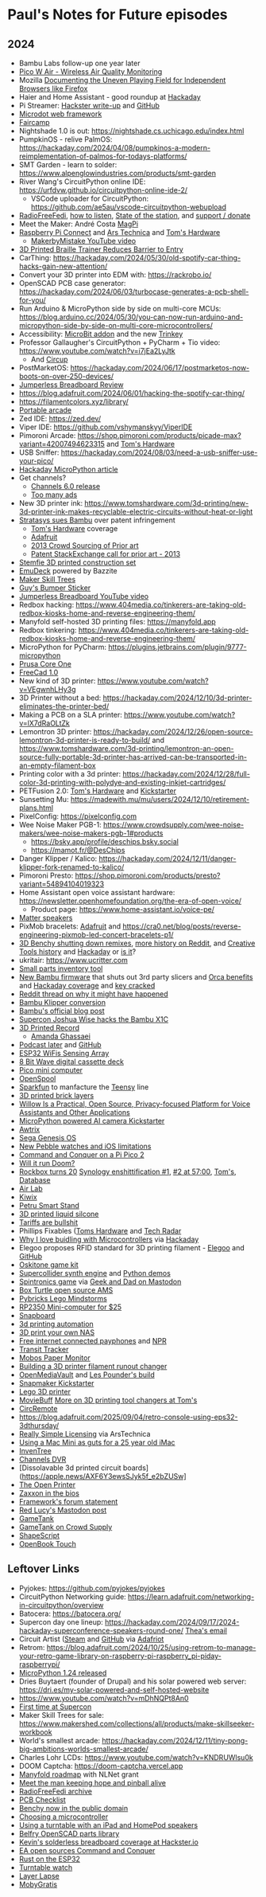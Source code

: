 # Paul's Notes for Future episodes

## 2024

* Bambu Labs follow-up one year later
* [Pico W Air - Wireless Air Quality Monitoring](https://www.tindie.com/products/dphacks/pico-w-air-wireless-air-quality-monitoring/)
* Mozilla [Documenting the Uneven Playing Field for Independent Browsers like Firefox](https://blog.mozilla.org/netpolicy/2024/01/19/platform-tilt/)
* Haier and Home Assistant - good roundup at [Hackaday](https://hackaday.com/2024/01/22/haier-europe-eases-off-on-legal-threat-and-seeks-dialogue/)
* Pi Streamer: [Hackster write-up](https://www.hackster.io/alan-boris/audiophile-pi-music-streamer-in-old-tuner-c96c8b) and [GitHub](https://github.com/alanb128/audio-streaming-box/tree/main)
* [Microdot web framework](https://blog.miguelgrinberg.com/post/microdot-yet-another-python-web-framework)
* [Faircamp](https://simonrepp.com/faircamp/)
* Nightshade 1.0 is out:  https://nightshade.cs.uchicago.edu/index.html
* PumpkinOS - relive PalmOS: https://hackaday.com/2024/04/08/pumpkinos-a-modern-reimplementation-of-palmos-for-todays-platforms/
* SMT Garden - learn to solder: https://www.alpenglowindustries.com/products/smt-garden
* River Wang's CircuitPython online IDE: https://urfdvw.github.io/circuitpython-online-ide-2/
  * VSCode uploader for CircuitPython:  https://github.com/ae5au/vscode-circuitpython-webupload
* [RadioFreeFedi](https://radiofreefedi.net), [how to listen](https://blog.radiofreefedi.net/how-to-listen), [State of the station](https://blog.radiofreefedi.net/state-of-the-station-may-2024), and [support / donate](https://radiofreefedi.net/#donate)
* Meet the Maker: André Costa [MagPi](https://magpi.raspberrypi.com/articles/meet-andre-costa-the-brains-behind-rpilocator)
* [Raspberry Pi Connect](https://www.raspberrypi.com/news/raspberry-pi-connect/) and [Ars Technica](https://arstechnica.com/gadgets/2024/05/raspberry-pis-get-a-built-in-remote-access-tool-raspberry-pi-connect/) and [Tom's Hardware](https://www.tomshardware.com/raspberry-pi/raspberry-pi-connect-launches-remote-controls-your-pi-via-web-browser)
  * [MakerbyMistake YouTube video](https://www.youtube.com/watch?v=z2BDA3mPZVU)
* [3D Printed Braille Trainer Reduces Barrier to Entry](https://hackaday.com/2024/05/20/3d-printed-braille-trainer-reduces-barrier-to-entry/)
* CarThing: https://hackaday.com/2024/05/30/old-spotify-car-thing-hacks-gain-new-attention/
* Convert your 3D printer into EDM with: https://rackrobo.io/
* OpenSCAD PCB case generator:  https://hackaday.com/2024/06/03/turbocase-generates-a-pcb-shell-for-you/
* Run Arduino & MicroPython side by side on multi-core MCUs: https://blog.arduino.cc/2024/05/30/you-can-now-run-arduino-and-micropython-side-by-side-on-multi-core-microcontrollers/
* Accessibility: [MicroBit addon](https://johnvidler.co.uk/blog/the-accessbit-an-accessibility-addon-for-the-microbit/) and the new [Trinkey](https://www.adafruit.com/product/5954)
* Professor Gallaugher's CircuitPython + PyCharm + Tio video: https://www.youtube.com/watch?v=i7jEa2LyJtk
  * And [Circup](https://www.youtube.com/watch?v=R9AArkVi3eE)
* PostMarketOS: https://hackaday.com/2024/06/17/postmarketos-now-boots-on-over-250-devices/
* [Jumperless Breadboard Review](https://www.hackster.io/news/prototyping-magic-hands-on-with-the-wire-free-jumperless-breadboard-8e71040c4b65)
* https://blog.adafruit.com/2024/06/01/hacking-the-spotify-car-thing/
* https://filamentcolors.xyz/library/
* [Portable arcade](https://hackaday.com/2024/06/27/portable-full-size-arcade-cabinets/)
* Zed IDE: https://zed.dev/
* Viper IDE: https://github.com/vshymanskyy/ViperIDE
* Pimoroni Arcade: https://shop.pimoroni.com/products/picade-max?variant=42007494623315 and [Tom's Hardware](https://www.tomshardware.com/raspberry-pi/raspberry-pi-powered-picade-max-brings-two-player-retro-gaming-to-pimoronis-picade-family)
* USB Sniffer:  https://hackaday.com/2024/08/03/need-a-usb-sniffer-use-your-pico/
* [Hackaday MicroPython article](https://hackaday.com/2024/08/05/embedded-python-micropython-toolkits/)
* Get channels?
    * [Channels 6.0 release](https://getchannels.com/2024/08/11/channels-6/)
    * [Too many ads](https://arstechnica.com/gadgets/2024/08/tv-industrys-ads-tracking-obsession-is-turning-your-living-room-into-a-store/?utm_brand=arstechnica&utm_social-type=owned)
* New 3D printer ink:  https://www.tomshardware.com/3d-printing/new-3d-printer-ink-makes-recyclable-electric-circuits-without-heat-or-light
* [Stratasys sues Bambu](https://arstechnica.com/gadgets/2024/08/stratasys-sues-bambu-lab-over-patents-used-widely-by-consumer-3d-printers/) over patent infringement
    * [Tom's Hardware](https://www.tomshardware.com/3d-printing/weve-always-respected-intellectual-property-bambu-lab-responds-to-3d-printer-patent-lawsuit) coverage
    * [Adafruit](https://blog.adafruit.com/2024/08/13/is-stratasys-a-3d-printing-patent-troll-stratasys-v-bambu-lab/)
    * [2013 Crowd Sourcing of Prior art](https://www.finnegan.com/en/insights/articles/crowdsourcing-prior-art-to-defeat-3d-printing-patent.html)
    * [Patent StackExchange call for prior art - 2013](https://patents.stackexchange.com/questions/3493/call-for-prior-art-3d-printing-application-additive-manufacturing-system-and-m)
* [Stemfie 3D printed construction set](https://hackaday.com/2024/08/13/stemfie-the-3d-printable-construction-set/)
* [EmuDeck](https://arstechnica.com/gaming/2024/08/emudeck-machines-pack-popular-emulation-suite-in-linux-powered-plug-and-play-pc/) powered by Bazzite
* [Maker Skill Trees](https://blog.adafruit.com/2024/08/29/the-maker-skill-trees-project-2/)
* [Guy's Bumper Sticker](https://www.youtube.com/watch?v=mWRPRW6pHIY)
* [Jumperless Breadboard YouTube video](https://www.youtube.com/watch?v=fJTE7R_CV8w)
* Redbox hacking: https://www.404media.co/tinkerers-are-taking-old-redbox-kiosks-home-and-reverse-engineering-them/
* Manyfold self-hosted 3D printing files:  https://manyfold.app
* Redbox tinkering:  https://www.404media.co/tinkerers-are-taking-old-redbox-kiosks-home-and-reverse-engineering-them/
* MicroPython for PyCharm: https://plugins.jetbrains.com/plugin/9777-micropython
* [Prusa Core One](https://blog.prusa3d.com/introducing-prusa-core-one-fully-enclosed-corexy-3d-printer-with-active-temperature-control_105477/)
* [FreeCad 1.0](https://blog.freecad.org/2024/11/19/freecad-version-1-0-released/)
* New kind of 3D printer:  https://www.youtube.com/watch?v=VEgwnhLHy3g
* 3D Printer without a bed:  https://hackaday.com/2024/12/10/3d-printer-eliminates-the-printer-bed/
* Making a PCB on a SLA printer:  https://www.youtube.com/watch?v=lX7dRaOLtZk
* Lemontron 3D printer: https://hackaday.com/2024/12/26/open-source-lemontron-3d-printer-is-ready-to-build/ and https://www.tomshardware.com/3d-printing/lemontron-an-open-source-fully-portable-3d-printer-has-arrived-can-be-transported-in-an-empty-filament-box
* Printing color with a 3d printer:  https://hackaday.com/2024/12/28/full-color-3d-printing-with-polydye-and-existing-inkjet-cartridges/
* PETFusion 2.0: [Tom's Hardware](https://www.tomshardware.com/3d-printing/all-in-one-machine-recycles-plastic-bottles-into-3d-printer-filament-petfusion-2-0-launches-on-kickstarter) and [Kickstarter](https://www.kickstarter.com/projects/creative3dp/petfusion-20-pet-bottle-to-filament-with-filament-welder)
* Sunsetting Mu:  https://madewith.mu/mu/users/2024/12/10/retirement-plans.html
* PixelConfig: https://pixelconfig.com
* Wee Noise Maker PGB-1:  https://www.crowdsupply.com/wee-noise-makers/wee-noise-makers-pgb-1#products
  * https://bsky.app/profile/deschips.bsky.social
  * https://mamot.fr/@DesChips
* Danger Klipper / Kalico:  https://hackaday.com/2024/12/11/danger-klipper-fork-renamed-to-kalico/
* Pimoroni Presto:  https://shop.pimoroni.com/products/presto?variant=54894104019323
* Home Assistant open voice assistant hardware:  https://newsletter.openhomefoundation.org/the-era-of-open-voice/
  * Product page: https://www.home-assistant.io/voice-pe/
* [Matter speakers](https://www.theverge.com/2025/1/2/24332848/speakers-matter-smart-home-apple-google-amazon-legato)
* PixMob bracelets:  [Adafruit](https://blog.adafruit.com/2025/01/07/reverse-engineering-the-pixmob-concert-light-bands/) and https://cra0.net/blog/posts/reverse-engineering-pixmob-led-concert-bracelets-p1/
* [3D Benchy shutting down remixes](https://www.redditmedia.com/r/BambuLab/comments/1hwqe8e/fyi_3dbenchycom_is_sending_lawyers_to_kill_the_fun/), [more history on Reddit](https://www.reddit.com/r/3Dprinting/comments/1hx2xbp/about_3dbenchy_someone_else_owns_the_rights_now/), and [Creative Tools history](https://www.linkedin.com/posts/danielnoree_a-piece-of-3dprinting-history-just-faded-activity-7282680313879683072-FCET/) and [Hackaday](https://hackaday.com/2025/01/09/3dbenchy-starts-enforcing-its-no-derivatives-license/) or [is it](https://all3dp.com/4/no-3dbenchy-remixes-arent-being-dmcad/)?
* ukritair: https://www.ucritter.com
* [Small parts inventory tool](https://github.com/dunkelstern/inventory)
* [New Bambu firmware](https://blog.bambulab.com/firmware-update-introducing-new-authorization-control-system-2/) that shuts out 3rd party slicers and [Orca benefits](https://www.reddit.com/r/BambuLab/comments/1i3gyn5/tell_me_why_orcaslicer_is_better_than_bambu_studio/) and [Hackaday coverage](https://hackaday.com/2025/01/17/new-bambu-lab-firmware-update-adds-mandatory-authorization-control-system/) and [key cracked](https://hastebin.skyra.pw/pufugimoye.js)
 * [Reddit thread on why it might have happened](https://www.reddit.com/r/3Dprinting/comments/1i4gotq/my_product_is_the_reason_bambu_blocked_the_api/)
 * [Bambu Klipper conversion](https://github.com/ChazLayyd/Bambu-Lab-Klipper-Conversion)
 * [Bambu's official blog post](https://blog.bambulab.com/updates-and-third-party-integration-with-bambu-connect/)
* [Supercon Joshua Wise hacks the Bambu X1C](https://hackaday.com/2025/01/29/supercon-2024-joshua-wise-hacks-the-bambu-x1-carbon/)
* [3D Printed Record](https://www.instructables.com/3D-Printed-Record/)
  * [Amanda Ghassaei](https://amandaghassaei.com/projects/)
* [Podcast later](https://podcastlater.com) and [GitHub](https://github.com/podcast-later/browser-extensions)
* [ESP32 WiFis Sensing Array](https://espargos.net)
* [8 Bit Wave digital cassette deck](https://github.com/tebl/8BIT-Wave)
* [Pico mini computer](https://www.youtube.com/watch?v=rnwPmoWMGqk)
* [OpenSpool](https://github.com/spuder/OpenSpool/tree/main)
* [Sparkfun](https://news.sparkfun.com/13308) to manfacture the [Teensy](https://www.pjrc.com/sparkfun-to-manufacture-teensy/) line
* [3D printed brick layers](https://hackaday.com/2025/03/17/3d-printed-brick-layers-for-everyone/)
* [Willow Is a Practical, Open Source, Privacy-focused Platform for Voice Assistants and Other Applications](https://heywillow.io)
* [MicroPython powered AI camera Kickstarter](https://www.kickstarter.com/projects/openmv/openmv-n6-and-ae3-low-power-python-programmable-ai-cameras)
* [Awtrix](https://blueforcer.github.io/awtrix3/#/)
* [Sega Genesis OS](https://hackaday.com/2025/04/03/a-proper-os-for-the-sega-genesis-megadrive/)
* [New Pebble watches and iOS limitations](https://www.macrumors.com/2025/03/18/pebble-smartwatch-apple-restrictions/)
* [Command and Conquer on a Pi Pico 2](https://hackaday.com/2025/04/06/command-and-conquer-ported-to-the-pi-pico-2/)
* [Will it run Doom?](https://www.tomshardware.com/video-games/this-usd666-box-can-play-doom-limited-run-games-unveils-the-ultimate-collectors-edition-set-for-doom-fans)
* [Rockbox turns 20](https://hackaday.com/2025/04/19/rockbox-4-0-released/)
[Synology enshittification #1](https://arstechnica.com/gadgets/2025/04/synology-confirms-need-for-synology-branded-drives-in-newer-plus-series-nas/), [#2 at 57:00](https://podcasts.apple.com/us/podcast/nose-biting-territory/id617416468?i=1000704611299), [Tom's](https://www.tomshardware.com/pc-components/nas/synology-requires-self-branded-drives-for-some-consumer-nas-systems-drops-full-functionality-and-support-for-third-party-hdds), [Database](https://github.com/007revad/Synology_HDD_db)
* [Air Lab](https://www.crowdsupply.com/networked-artifacts/air-lab)
* [Kiwix](https://kiwix.org/en/kiwix-hotspot/)
* [Petru Smart Stand](https://petrudesign.com/products/smart-now-playing-vinyl-record-stand)
* [3D printed liquid silcone](https://hackaday.com/2025/05/07/liquid-silicone-3d-printing-is-no-joke/)
* [Tariffs are bullshit](https://tariffsarebullshit.com)
* Phillips Fixables ([Toms Hardware](https://www.tomshardware.com/3d-printing/philips-debuts-3d-printable-components-to-repair-products) and [Tech Radar](https://www.techradar.com/computing/artificial-intelligence/finally-you-can-now-3d-print-your-own-parts-to-repair-the-products-you-buy-and-i-genuinely-hope-other-companies-follow-philipss-lead)
* [Why I love buidling with Microcontrollers](https://www.youtube.com/watch?v=-TFsfcIx04Q) via [Hackaday](https://hackaday.com/2025/05/28/a-love-letter-to-embedded-systems-by-v-hunter-adams/)
* Elegoo proposes RFID standard for 3D printing filament - [Elegoo](https://www.elegoo.com/blogs/news/elegoo-rfid-ecosystem-feedback-solicitation) and [GitHub](https://github.com/ELEGOO-3D/ELEGOO-RFID-Tag-Guide)
* [Oskitone game kit](https://www.oskitone.com/product/higher-lower-game-diy-electronics-kit)
* [Supercollider synth engine](https://supercollider.github.io/) and [Python demos](https://github.com/dayunbao/supriya_demos)
* [Spintronics game](https://upperstory.com/en/spintronics/) via [Geek and Dad on Mastodon](https://mastodon.social/@GeekAndDad/114672001899942927)
* [Box Turtle open source AMS](https://hackaday.com/2025/06/24/is-box-turtle-the-open-source-ams-weve-been-waiting-for/)
* [Pybricks Lego Mindstorms](https://pybricks.com/project/saving-lego-mindstorms/)
* [RP2350 Mini-computer for $25](https://www.olimex.com/Products/RaspberryPi/PICO/RP2350pc/open-source-hardware)
* [Snapboard](https://www.thingiverse.com/thing:7060766/files)
* [3d printing automation](https://www.kickstarter.com/projects/yudi-nz/ottoeject-system-automation-for-your-desktop-3d-printers)
* [3D print your own NAS](https://www.tomshardware.com/3d-printing/you-can-now-3d-print-your-own-nas-bay-the-n5-mini-supports-five-drives-and-even-has-customizable-faceplates)
* [Free internet connected payphones](https://www.sevendaysvt.com/news/vermont-engineer-creates-free-internet-connected-pay-phones-44058923) and [NPR](https://www.npr.org/2025/08/04/nx-s1-5484013/engineer-restores-pay-phones-for-free-public-use)
* [Transit Tracker](https://transit-tracker.eastsideurbanism.org)
* [Mobos Paper Monitor](https://www.crowdsupply.com/modos-tech/modos-paper-monitor/)
* [Building a 3D printer filament runout changer](https://hackaday.com/2025/08/11/the-trials-of-trying-to-build-an-automatic-filament-changer/)
* [OpenMediaVault](https://openmediavault.org/) and [Les Pounder's build](https://www.tomshardware.com/news/live/3d-printed-media-server)
* [Snapmaker Kickstarter](https://www.tomshardware.com/3d-printing/3d-printer-maker-snapmaker-raised-a-staggering-usd7-8-million-on-the-first-day-of-kickstarter-for-its-affordable-tool-changer-breaking-bambus-record)
* [Lego 3D printer](https://www.tomshardware.com/3d-printing/someone-made-a-3d-printer-out-of-lego-maker-puts-together-specialist-project-using-bricks-motors-and-python)
* [MovieBuff](https://codeberg.org/retiolus/moviebuff)
[More on 3D printing tool changers at Tom's](https://www.tomshardware.com/3d-printing/3d-printings-tool-changer-wars-heat-up-as-prusa-re-enters-the-ring)
* [CircRemote](https://github.com/romkey/circremote)
* https://blog.adafruit.com/2025/09/04/retro-console-using-eps32-3dthursday/
* [Really Simple Licensing](https://arstechnica.com/tech-policy/2025/09/pay-per-output-ai-firms-blindsided-by-beefed-up-robots-txt-instructions/) via ArsTechnica
* [Using a Mac Mini as guts for a 25 year old iMac](https://www.youtube.com/watch?v=WoYBuP4Bxiw)
* [InvenTree](https://inventree.org)
* [Channels DVR](https://www.pcworld.com/article/2912640/tv-antenna-users-theres-finally-a-way-to-do-multiview.html)
* [Dissolavable 3d printed circuit boards](https://apple.news/AXF6Y3ewsSJyk5f_e2bZUSw]
* [The Open Printer](https://www.hackster.io/news/the-open-printer-is-a-raspberry-pi-zero-w-powered-fully-open-highly-flexible-inkjet-printer-30948a1787cc)
* [Zaxxon in the bios](https://www.tomshardware.com/software/programming/developer-recreates-classic-shoot-em-up-zaxxon-as-a-uefi-firmware-isometric-arcade-game-coded-in-x86-assembly-for-no-os-represents-total-freedom-from-big-tech)
* [Framework's forum statement](https://community.frame.work/t/framework-supporting-far-right-racists/75986)
 * [Red Lucy's Mastodon post](https://wetdry.world/@lucydev/115343806496681336)
* [GameTank](https://gametank.zone)
 * [GameTank on Crowd Supply](https://www.crowdsupply.com/clydeware/gametank)
* [ShapeScript](https://github.com/nicklockwood/ShapeScript)
* [OpenBook Touch](https://www.crowdsupply.com/oddly-specific-objects/open-book-touch)

## Leftover Links
* Pyjokes: https://github.com/pyjokes/pyjokes
* CircuitPython Networking guide:  https://learn.adafruit.com/networking-in-circuitpython/overview
* Batocera: https://batocera.org/
* Supercon day one lineup:  https://hackaday.com/2024/09/17/2024-hackaday-superconference-speakers-round-one/ [Thea's email](https://gist.github.com/theacodes/56bc67bb918bdee3e00b9af7625a7166)
* Circuit Artist ([Steam](https://github.com/lets-all-be-stupid-forever/circuit-artist) and [GitHub](https://github.com/lets-all-be-stupid-forever/circuit-artist?tab=readme-ov-file) via [Adafriot](https://blog.adafruit.com/2024/09/17/circuit-artist-a-digital-circuit-drawing-and-simulation-game)
* Retrom: https://blog.adafruit.com/2024/10/25/using-retrom-to-manage-your-retro-game-library-on-raspberry-pi-raspberry_pi-piday-raspberrypi/
* [MicroPython 1.24 released](https://github.com/micropython/micropython/releases/tag/v1.24.0)
* Dries Buytaert (founder of Drupal) and his solar powered web server:  https://dri.es/my-solar-powered-and-self-hosted-website
* https://www.youtube.com/watch?v=mDhNQPt8An0
* [First time at Supercon](https://cdwilson.dev/articles/hackaday-supercon-2024/)
* Maker Skill Trees for sale: https://www.makershed.com/collections/all/products/make-skillseeker-workbook
* World's smallest arcade:  https://hackaday.com/2024/12/11/tiny-pong-big-ambitions-worlds-smallest-arcade/
* Charles Lohr LCDs:  https://www.youtube.com/watch?v=KNDRUWlsu0k
* DOOM Captcha: https://doom-captcha.vercel.app
* [Manyfold roadmap](https://manyfold.app/news/2025/01/01/manyfold-nlnet.html) with NLNet grant
* [Meet the man keeping hope and pinball alive](https://arstechnica.com/gaming/2025/01/meet-the-man-keeping-hope-and-70-year-old-pinball-machines-alive/)
* [RadioFreeFedi archive](https://archive.org/details/@lime_bar/lists/1/radio-free-fedi)
* [PCB Checklist](https://dominionofawesome.com/vca/electrical-design-checklist/)
* [Benchy now in the public domain](https://www.nti-group.com/home/information/news/3dbenchy/)
* [Choosing a microcontroller](https://lcamtuf.substack.com/p/choosing-a-microcontroller)
* [Using a turntable with an iPad and HomePod speakers](https://www.macstories.net/stories/from-a-turntable-to-an-ipad-home-dashboard-my-first-experience-with-vinyl/)
* [Belfry OpenSCAD parts library](https://hackaday.com/2025/02/18/belfry-openscad-library-bosl2-brings-useful-parts-and-tools-aplenty/)
* [Kevin's solderless breadboard coverage at Hackster.io](https://www.hackster.io/news/kevin-santo-cappuccio-hacks-the-jumperless-v5-into-the-world-s-first-breadboard-to-run-doom-3b32637de4a3)
* [EA open sources Command and Conquer](https://www.gamingonlinux.com/2025/02/ea-just-open-sourced-command-conquer-red-alert-renegade-and-generals/)
* [Rust on the ESP32](https://hackaday.com/2025/02/27/esp-hal-a-stable-api-esp32-hal-gift-for-your-rust-code/)
* [Turntable watch](https://www.theverge.com/news/627130/ando-vinyl-record-automatic-watch-panasonic-technics-sl-1200-turntable)
* [Layer Lapse](https://hackaday.com/2025/04/08/layerlapse-simplifies-3d-printer-time-lapse-shots/)
* [MobyGratis](https://mobygratis.com)
